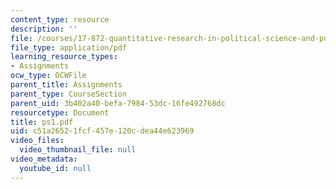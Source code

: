```yaml
---
content_type: resource
description: ''
file: /courses/17-872-quantitative-research-in-political-science-and-public-policy-spring-2004/c51a26521fcf457e120cdea44e623969_ps1.pdf
file_type: application/pdf
learning_resource_types:
- Assignments
ocw_type: OCWFile
parent_title: Assignments
parent_type: CourseSection
parent_uid: 3b402a40-befa-7984-53dc-16fe492768dc
resourcetype: Document
title: ps1.pdf
uid: c51a2652-1fcf-457e-120c-dea44e623969
video_files:
  video_thumbnail_file: null
video_metadata:
  youtube_id: null
---
```


